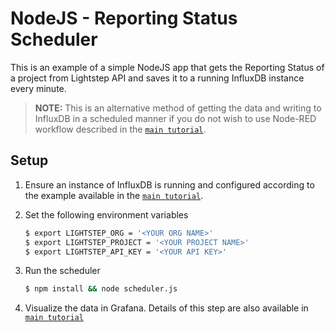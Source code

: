 # NodeJS - Reporting Status Scheduler

This is an example of a simple NodeJS app that gets the Reporting Status of a project from Lightstep API and saves it to a running InfluxDB instance every minute. 

> **NOTE:** This is an alternative method of getting the data and writing to InfluxDB in a scheduled manner if you do not wish to use Node-RED workflow described in the [`main tutorial`](../../).

## Setup

1. Ensure an instance of InfluxDB is running and configured according to the example available in the [`main tutorial`](../../). 

2. Set the following environment variables

    ```bash
    $ export LIGHTSTEP_ORG = '<YOUR ORG NAME>'
    $ export LIGHTSTEP_PROJECT = '<YOUR PROJECT NAME>'
    $ export LIGHTSTEP_API_KEY = '<YOUR API KEY>'
    ```

3. Run the scheduler

    ```bash
    $ npm install && node scheduler.js
    ```

3. Visualize the data in Grafana. Details of this step are also available in [`main tutorial`](../../)